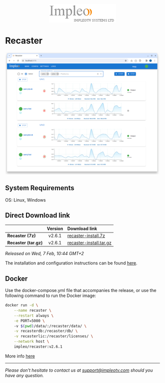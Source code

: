 
<div align="center">
  <a >
    <img src="images/impleo_logo.png" alt="Logo" >
  </a>
</div>

# Recaster

![Recaster](images/recaster-main-sm.png)  


## System Requirements

OS: Linux, Windows


## Direct Download link

|          | Version             | Download link                                                           | 
|:---------|:-------------------:|:------------------------------------------------------------------------|
| **Recaster (7z)** |  v2.6.1 | [recaster-install.7z](https://github.com/impleotv/recaster-release/releases/download/v2.6.1/recaster-install.7z)  | 
| **Recaster (tar.gz)** |  v2.6.1 | [recaster-install.tar.gz](https://github.com/impleotv/recaster-release/releases/download/v2.6.1/recaster-install.tar.gz)  | 

*Released on Wed, 7 Feb, 10:44 GMT+2*


The installation and configuration instructions can be found [here](https://impleotv.com/content/recaster/help/).



## Docker

Use the docker-compose.yml file that accompanies the release, or use the following command to run the Docker image:

```sh
docker run -d \
    --name recaster \
    --restart always \
    -e PORT=5000 \  
    -v $(pwd)/data/:/recaster/data/ \
    -v recasterdb:/recaster/db/ \
    -v recasterlic:/recaster/licenses/ \
    --network host \
    impleo/recaster:v2.6.1
```

More info [here](https://impleotv.com/content/recaster/help/user-guide/running-docker.html)


----  
*Please don't hesitate to contact us at support@impleotv.com should you have any question.*
